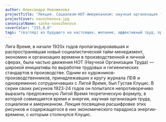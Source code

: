 ```yaml
---
author: Александра Новоженова
projectTitle: "Лекция. Социализм-НОТ-Американизм: научная организация труда и работа Густава Клуциса для журнала «Время»"
projectCover: novozhenova.jpg
canonicalName: sasha-novozhenova
coverColor: "255,0,0"
tags: "(взгляд) из будущего на настоящее, желание, аффективный труд, практики самих себя, производственная драма, все всем, джой ускорение, протоколы самоорганизации, спекулятивный синтез"
---
```


Лига Время, в начале 1920х годов пропагандировавшая и распространявшая новый социалистический тайм-менеджмент, экономию и организацию времени в производственной и личной сферах, была частью движения НОТ (Научной Организации Труда) — широкой инициативы по выработке трудовых и гигиенических стандартов в производстве.
Одним из художников-производственников, принадлежавших к кругу журнала ЛЕФ и одновременно сотрудничавших с Лигой Время, был Густав Клуцис. В серии своих рисунков 1923-24 годов он попытался непротиворечиво выразить предложенную Лигой Время теоретическую формулу, в которой совмещается время и энергия, научная организация труда, социализм и американизм. Лекция посвящена расшифровке этих рисунков и содержащегося в них экономического парадокса энергии-времени, с которым столкнулся Клуцис.
